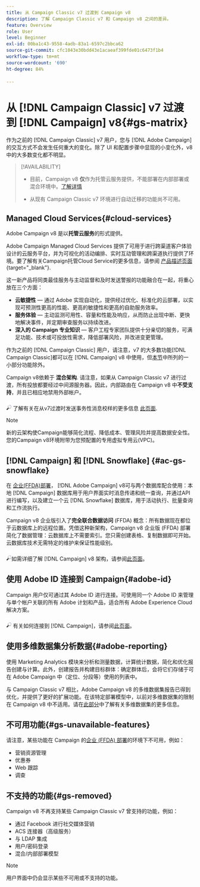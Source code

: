 ```yaml
---
title: 从 Campaign Classic v7 过渡到 Campaign v8
description: 了解 Campaign Classic v7 和 Campaign v8 之间的差异。
feature: Overview
role: User
level: Beginner
exl-id: 00ba1c43-9558-4adb-83a1-6597c2bbca62
source-git-commit: cfc1043e30bdd43e1acaeaf399fde01c6473f1b4
workflow-type: tm+mt
source-wordcount: '690'
ht-degree: 84%

---
```


# 从 [!DNL Campaign Classic] v7 过渡到 [!DNL Campaign] v8{#gs-matrix}

作为之前的 [!DNL Campaign Classic] v7 用户，您与 [!DNL Adobe Campaign] 的交互方式不会发生任何重大的变化。除了 UI 和配置步骤中显现的小变化外，v8 中的大多数变化都不明显。

>[!AVAILABILITY]
>
>* 目前，Campaign v8 **仅**&#x200B;作为托管云服务提供，不能部署在内部部署或混合环境中。[了解详情](#cloud-services)
>
>* 从现有 Campaign Classic v7 环境进行自动迁移的功能尚不可用。


## Managed Cloud Services{#cloud-services}

Adobe Campaign v8 是以&#x200B;**托管云服务**&#x200B;的形式提供。

Adobe Campaign Managed Cloud Services 提供了可用于进行跨渠道客户体验设计的云服务平台，并为可视化的活动编排、实时互动管理和跨渠道执行提供了环境。要了解有关Campaign托管Cloud Service的更多信息，请参阅 [产品描述页面](https://helpx.adobe.com/cn/legal/product-descriptions/adobe-campaign-managed-cloud-services.html){target="_blank"}.

这一新产品将同类最佳服务与主动监督和及时发送警报的功能融合在一起，将重心放在三个方面：

* **云敏捷性** — 通过 Adobe 实现自动化，提供经过优化、标准化的云部署，以实现可预测性更高的性能、更高的敏捷性和更高的自助服务效率。
* **服务体验** — 主动监测可用性、容量和性能及响应，从而防止出现中断、更快地解决事件，并定期审查服务以持续改进。
* **深入的 Campaign 专业知识** — 客户工程专家团队提供十分亲切的服务，可满足功能、技术或可投放性需求，降低部署风险，并改进变更管理。

作为之前的 [!DNL Campaign Classic] 用户，请注意，v7 的大多数功能[!DNL Campaign Classic]都可以在 [!DNL Campaign] v8 中使用，但[本节](#gs-removed)中所列的一小部分功能除外。

Campaign v8依赖于 **混合架构**. 请注意，如果从 Campaign Classic v7 进行过渡，所有投放都要经过中间源服务器。因此，内部路由在 Campaign v8 中&#x200B;**不受支持**，并且已相应地禁用外部帐户。

![](../assets/do-not-localize/glass.png) 了解有关在从v7过渡时发送事务性消息校样的更多信息 [此页面](../send/transactional-template.md#transition-from-v7).

>[!NOTE]
>
>新的云架构使Campaign能够简化流程、降低成本、管理风险并提高数据安全性。 您的Campaign v8环境附带为您预配置的专用虚拟专用云(VPC)。

## [!DNL Campaign] 和 [!DNL Snowflake] {#ac-gs-snowflake}

在 [企业(FFDA)部署](../architecture/enterprise-deployment.md)， [!DNL Adobe Campaign] v8可与两个数据库配合使用：本地 [!DNL Campaign] 数据库用于用户界面实时消息传递和统一查询，并通过API进行编写，以及建立一个云 [!DNL Snowflake] 数据库，用于活动执行、批量查询和工作流执行。

Campaign v8 企业版引入了&#x200B;**完全联合数据访问** (FFDA) 概念：所有数据现在都位于云数据库上的远程位置。凭借这种新架构，Campaign v8 企业版 (FFDA) 部署简化了数据管理：云数据库上不需要索引。您只需创建表格、复制数据即可开始。云数据库技术无需特定的维护来保证性能级别。

![](../assets/do-not-localize/glass.png)如需详细了解 [!DNL Campaign] v8 架构，请参阅[此页面](../architecture/architecture.md)。


## 使用 Adobe ID 连接到 Campaign{#adobe-id}

Campaign 用户仅可通过其 Adobe ID 进行连接。可使用同一个 Adobe ID 来管理与单个帐户关联的所有 Adobe 计划和产品，适合所有 Adobe Experience Cloud 解决方案。

![](../assets/do-not-localize/glass.png) 有关如何连接到 [!DNL Campaign]，请参阅[此页面](connect.md)。

## 使用多维数据集分析数据{#adobe-reporting}

使用 Marketing Analytics 模块来分析和测量数据，计算统计数据，简化和优化报告创建与计算。此外，创建报告并构建目标群体：确定群体后，会将它们存储于可在 Adobe Campaign 中（定位、分段等）使用的列表中。

与 Campaign Classic v7 相比，Adobe Campaign v8 的多维数据集报告已得到优化，并提供了更好的扩展功能。在该特定部署模型中，以前对多维数据集的限制在 Campaign v8 中不适用。请在[此部分](../../v8/reporting/gs-cubes.md)中了解有关多维数据集的更多信息。

## 不可用功能{#gs-unavailable-features}

请注意，某些功能在 Campaign 的[企业 (FFDA) 部署](../architecture/enterprise-deployment.md)的环境下不可用，例如：

* 营销资源管理
* 优惠券
* Web 跟踪
* 调查

## 不支持的功能{#gs-removed}

Campaign v8 不再支持某些 Campaign Classic v7 曾支持的功能，例如：

* 通过 Facebook 进行社交媒体营销
* ACS 连接器（高级服务）
* 与 LDAP 集成
* 用户/密码登录
* 混合/内部部署模型


>[!NOTE]
>
>用户界面中仍会显示某些不可用或不支持的功能。

